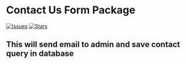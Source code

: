 # Contact Us Form Package

[![Issues](https://img.shields.io/github/issues/bitfumes/contact-package.svg?style=flat-square)](https://github.com/bitfumes/contact-package/issues)
[![Stars](	https://img.shields.io/github/stars/bitfumes/contact-package.svg?style=flat-square)](https://github.com/bitfumes/contact-package/stargazers)


## This will send email to admin and save contact query in database